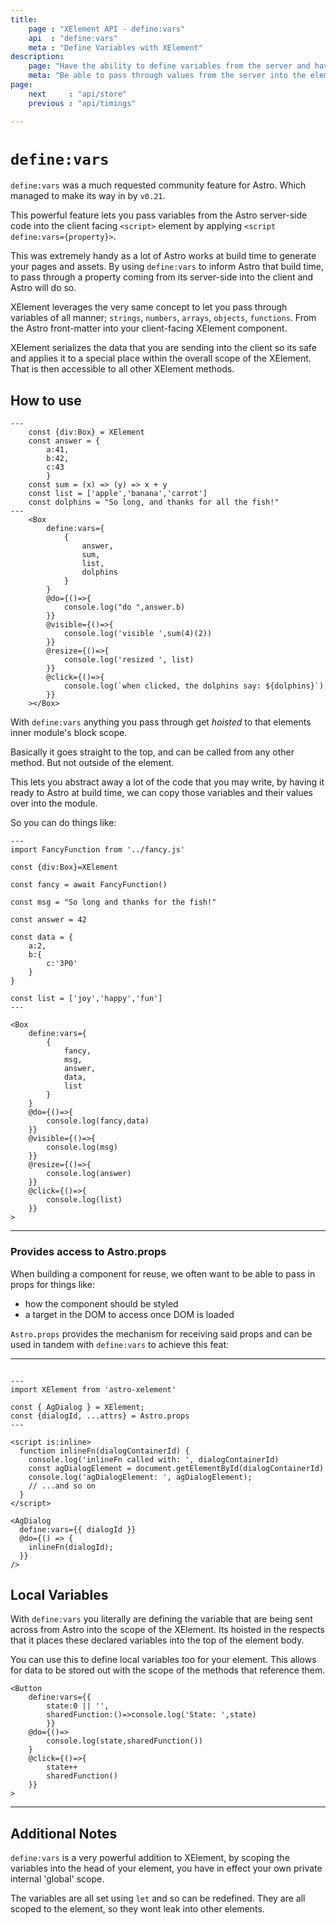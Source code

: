 ```yaml
---
title:
    page : "XElement API - define:vars"
    api  : "define:vars"
    meta : "Define Variables with XElement"
description: 
    page: "Have the ability to define variables from the server and have it serialized and available to be used anywhere within the scope of your XElement.`define:vars` also lets you hoist variables to the top of the XElement's block scope. It is a very powerful utility method that is available"
    meta: "Be able to pass through values from the server into the element, ready for it to be used on the Client. define:vars, is the bridge between the Astro world and the Client"
page: 
    next     : "api/store"
    previous : "api/timings"

---
```

# `define:vars`

`define:vars` was a much requested community feature for Astro. Which managed to make its way in by `v0.21`.

This powerful feature lets you pass variables from the Astro server-side code into the client facing `<script>` element by applying `<script define:vars={property}>`.

This was extremely handy as a lot of Astro works at build time to generate your pages and assets. By using `define:vars` to inform Astro that build time, to pass through a property coming from its server-side into the client and Astro will do so.

XElement leverages the very same concept to let you pass through variables of all manner; `strings`, `numbers`, `arrays`, `objects`, `functions`. From the Astro front-matter into your client-facing XElement component.

XElement serializes the data that you are sending into the client so its safe and applies it to a special place within the overall scope of the XElement. That is then accessible to all other XElement methods.

## How to use

```astro
---
    const {div:Box} = XElement
    const answer = {
        a:41,
        b:42,
        c:43
        }
    const sum = (x) => (y) => x + y
    const list = ['apple','banana','carrot']
    const dolphins = "So long, and thanks for all the fish!"
---
    <Box
        define:vars={
            {
                answer,
                sum,
                list,
                dolphins
            }
        }
        @do={()=>{
            console.log("do ",answer.b)
        }}
        @visible={()=>{
            console.log('visible ',sum(4)(2))
        }}
        @resize={()=>{
            console.log('resized ', list)
        }}
        @click={()=>{
            console.log(`when clicked, the dolphins say: ${dolphins}`)
        }}
    ></Box>
```

With `define:vars` anything you pass through get *hoisted* to that elements inner module's block scope.

Basically it goes straight to the top, and can be called from any other method. But not outside of the element.

This lets you abstract away a lot of the code that you may write, by having it ready to Astro at build time, we can copy those variables and their values over into the module.

So you can do things like:

```astro
---
import FancyFunction from '../fancy.js'

const {div:Box}=XElement

const fancy = await FancyFunction()

const msg = "So long and thanks for the fish!"

const answer = 42

const data = {
    a:2,
    b:{
        c:'3P0'
    }
}

const list = ['joy','happy','fun']
---

<Box 
    define:vars={
        {
            fancy,
            msg,
            answer,
            data,
            list
        }
    }
    @do={()=>{
        console.log(fancy,data)
    }}
    @visible={()=>{
        console.log(msg)
    }}
    @resize={()=>{
        console.log(answer)
    }}
    @click={()=>{
        console.log(list)
    }}
>

```

-------

### Provides access to Astro.props

When building a component for reuse, we often want to be able to pass in props for things like:
* how the component should be styled
* a target in the DOM to access once DOM is loaded

`Astro.props` provides the mechanism for receiving said props and can be used in tandem with `define:vars` to achieve this feat:

-------

```astro

---
import XElement from 'astro-xelement'

const { AgDialog } = XElement;
const {dialogId, ...attrs} = Astro.props
---

<script is:inline>
  function inlineFn(dialogContainerId) {
    console.log('inlineFn called with: ', dialogContainerId)
    const agDialogElement = document.getElementById(dialogContainerId)
    console.log('agDialogElement: ', agDialogElement);
    // ...and so on
  }
</script>

<AgDialog
  define:vars={{ dialogId }}
  @do={() => {
    inlineFn(dialogId);
  }}
/>

```

## Local Variables

With `define:vars` you literally are defining the variable that are being sent across from Astro into the scope of the XElement. Its hoisted in the respects that it places these declared variables into the top of the element body.

You can use this to define local variables too for your element. This allows for data to be stored out with the scope of the methods that reference them.

```astro
<Button
    define:vars={{
        state:0 || '',
        sharedFunction:()=>console.log('State: ',state)
        }}
    @do={()=>
        console.log(state,sharedFunction())
    }
    @click={()=>{
        state++
        sharedFunction()
    }}
>
```

-------

## Additional Notes

`define:vars` is a very powerful addition to XElement, by scoping the variables into the head of your element, you have in effect your own private internal 'global' scope.

The variables are all set using `let` and so can be redefined. They are all scoped to the element, so they wont leak into other elements.
